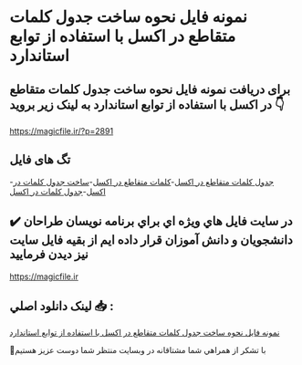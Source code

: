 # نمونه فایل نحوه ساخت جدول کلمات متقاطع در اکسل با استفاده از توابع استاندارد

## برای دریافت نمونه فایل نحوه ساخت جدول کلمات متقاطع در اکسل با استفاده از توابع استاندارد به لینک زیر بروید 👇

https://magicfile.ir/?p=2891

## تگ های فایل

-[جدول کلمات متقاطع در اکسل](https://magicfile.ir/product/%d8%b3%d8%a7%d8%ae%d8%aa-%d8%ac%d8%af%d9%88%d9%84-%da%a9%d9%84%d9%85%d8%a7%d8%aa-%d9%85%d8%aa%d9%82%d8%a7%d8%b7%d8%b9-%d8%af%d8%b1-%d8%a7%da%a9%d8%b3%d9%84/)-[کلمات متقاطع در اکسل](https://magicfile.ir/product/%d8%b3%d8%a7%d8%ae%d8%aa-%d8%ac%d8%af%d9%88%d9%84-%da%a9%d9%84%d9%85%d8%a7%d8%aa-%d9%85%d8%aa%d9%82%d8%a7%d8%b7%d8%b9-%d8%af%d8%b1-%d8%a7%da%a9%d8%b3%d9%84/)-[ساخت جدول کلمات در اکسل](https://magicfile.ir/product/%d8%b3%d8%a7%d8%ae%d8%aa-%d8%ac%d8%af%d9%88%d9%84-%da%a9%d9%84%d9%85%d8%a7%d8%aa-%d9%85%d8%aa%d9%82%d8%a7%d8%b7%d8%b9-%d8%af%d8%b1-%d8%a7%da%a9%d8%b3%d9%84/)-[جدول کلمات در اکسل](https://magicfile.ir/product/%d8%b3%d8%a7%d8%ae%d8%aa-%d8%ac%d8%af%d9%88%d9%84-%da%a9%d9%84%d9%85%d8%a7%d8%aa-%d9%85%d8%aa%d9%82%d8%a7%d8%b7%d8%b9-%d8%af%d8%b1-%d8%a7%da%a9%d8%b3%d9%84/)

## ✔️ در سايت فايل هاي ويژه اي براي برنامه نويسان طراحان دانشجويان و دانش آموزان قرار داده ايم از بقيه فايل سايت نيز ديدن فرماييد

https://magicfile.ir


## لينک دانلود اصلي 📥 :

[نمونه فایل نحوه ساخت جدول کلمات متقاطع در اکسل با استفاده از توابع استاندارد](https://magicfile.ir/product/%d8%b3%d8%a7%d8%ae%d8%aa-%d8%ac%d8%af%d9%88%d9%84-%da%a9%d9%84%d9%85%d8%a7%d8%aa-%d9%85%d8%aa%d9%82%d8%a7%d8%b7%d8%b9-%d8%af%d8%b1-%d8%a7%da%a9%d8%b3%d9%84/) 


🙏با تشکر از همراهي شما مشتاقانه در وبسایت منتظر شما دوست عزیز هستیم

